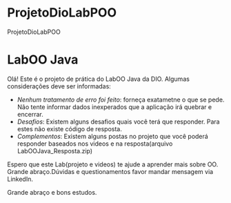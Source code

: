 # ProjetoDioLabPOO
ProjetoDioLabPOO
# LabOO Java

Olá! Este é o projeto de prática do LabOO Java da DIO. Algumas considerações deve ser informadas:

* _Nenhum tratamento de erro foi feito_: forneça exatametne o que se pede. Não tente informar dados inexperados que a aplicação irá quebrar e encerrar.
* _Desafios_: Existem alguns desafios quais você terá que responder. Para estes não existe código de resposta.
* _Complementos_: Existem alguns postas no projeto que você poderá responder baseados nos videos e na resposta(arquivo LabOOJava_Resposta.zip)

Espero que este Lab(projeto e videos) te ajude a aprender mais sobre OO. Grande abraço.Dúvidas e questionamentos favor mandar mensagem via LinkedIn.

Grande abraço e bons estudos.
